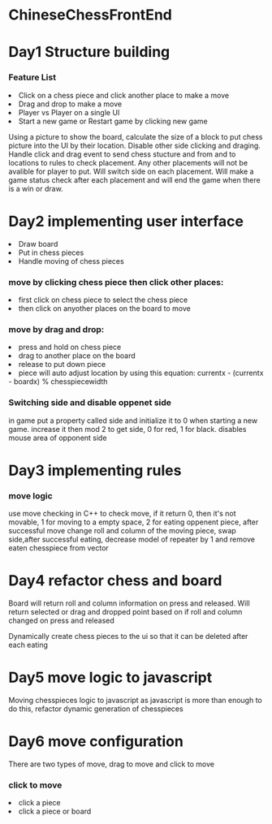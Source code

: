 # ChineseChessFrontEnd
<h1>Day1 Structure building</h1>
<h3>Feature List</h3>
<li>Click on a chess piece and click another place to make a move</li>
<li>Drag and drop to make a move</li>
<li>Player vs Player on a single UI</li>
<li>Start a new game or Restart game by clicking new game</li>
<p>
Using a picture to show the board, calculate the size of a block to put chess picture into the UI by their location. Disable other side clicking and draging. Handle click and drag event to send chess stucture and from and to locations to rules to check placement. Any other placements will not be avalible for player to put. Will switch side on each placement. Will make a game status check after each placement and will end the game when there is a win or draw. 
</p>
<h1>Day2 implementing user interface</h1>
<li>Draw board</li>
<li>Put in chess pieces</li>
<li>Handle moving of chess pieces</li>
<h3>move by clicking chess piece then click other places:   </h3>
<li>first click on chess piece to select the chess piece</li>
<li>then click on anyother places on the board to move</li>
<h3>move by drag and drop: </h3>
<li>press and hold on chess piece</li>
<li>drag to another place on the board</li>
<li>release to put down piece</li>
<li>piece will auto adjust location by using this equation: currentx - (currentx - boardx) % chesspiecewidth</li>
<h3>Switching side and disable oppenet side</h3>
<p>in game put a property called side and initialize it to 0 when starting a new game. increase it then mod 2 to get side, 0 for red, 1 for black. disables mouse area of opponent side</p>
<h1>Day3 implementing rules</h1>
<h3>move logic</h3>
<p>use move checking in C++ to check move, if it return 0, then it's not movable, 1 for moving to a empty space, 2 for eating oppenent piece, after successful move change roll and column of the moving piece, swap side,after successful eating, decrease model of repeater by 1 and remove eaten chesspiece from vector</p>
<h1>Day4 refactor chess and board</h1>
<p>Board will return roll and column information on press and released. Will return selected or drag and dropped point based on if roll and column changed on press and released</p>
<p>Dynamically create chess pieces to the ui so that it can be deleted after each eating</p>
<h1>Day5 move logic to javascript</h1>
<p>Moving chesspieces logic to javascript as javascript is more than enough to do this, refactor dynamic generation of chesspieces</p>
<h1>Day6 move configuration</h1>
<p>There are two types of move, drag to move and click to move</p>
<h3>click to move</h3>
<li>click a piece</li>
<li>click a piece or board</li>
